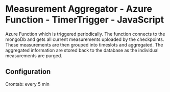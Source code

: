 # Measurement Aggregator - Azure Function - TimerTrigger - JavaScript
Azure Function which is triggered periodically. The function connects to the mongoDb and gets all current measurements uploaded by the checkpoints. These measurements are then grouped into timeslots and aggregated. The aggregated information are stored back to the database as the individual measurements are purged.

## Configuration
Crontab: every 5 min
